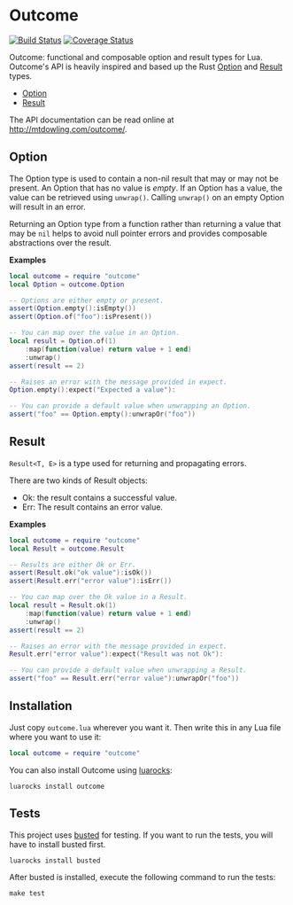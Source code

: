 # Outcome

[![Build Status](https://travis-ci.org/mtdowling/outcome.png?branch=master)](https://travis-ci.org/mtdowling/outcome)
[![Coverage Status](https://coveralls.io/repos/mtdowling/outcome/badge.svg?branch=master&service=github)](https://coveralls.io/github/mtdowling/outcome?branch=master)

Outcome: functional and composable option and result types for Lua. Outcome's
API is heavily inspired and based up the Rust
[Option](https://doc.rust-lang.org/std/option/enum.Option.html) and
[Result](https://doc.rust-lang.org/std/result/enum.Result.html) types.

* [Option](#option)
* [Result](#result)

The API documentation can be read online at http://mtdowling.com/outcome/.


## Option

The Option type is used to contain a non-nil result that may or may not be
present. An Option that has no value is *empty*. If an Option has a value, the
value can be retrieved using `unwrap()`. Calling `unwrap()` on an empty Option
will result in an error.

Returning an Option type from a function rather than returning a value that may
be `nil` helps to avoid null pointer errors and provides composable
abstractions over the result.

**Examples**

```lua
local outcome = require "outcome"
local Option = outcome.Option

-- Options are either empty or present.
assert(Option.empty():isEmpty())
assert(Option.of("foo"):isPresent())

-- You can map over the value in an Option.
local result = Option.of(1)
    :map(function(value) return value + 1 end)
    :unwrap()
assert(result == 2)

-- Raises an error with the message provided in expect.
Option.empty():expect("Expected a value"):

-- You can provide a default value when unwrapping an Option.
assert("foo" == Option.empty():unwrapOr("foo"))
```


## Result

`Result<T, E>` is a type used for returning and propagating errors.

There are two kinds of Result objects:

* Ok: the result contains a successful value.
* Err: The result contains an error value.

**Examples**

```lua
local outcome = require "outcome"
local Result = outcome.Result

-- Results are either Ok or Err.
assert(Result.ok("ok value"):isOk())
assert(Result.err("error value"):isErr())

-- You can map over the Ok value in a Result.
local result = Result.ok(1)
    :map(function(value) return value + 1 end)
    :unwrap()
assert(result == 2)

-- Raises an error with the message provided in expect.
Result.err("error value"):expect("Result was not Ok"):

-- You can provide a default value when unwrapping a Result.
assert("foo" == Result.err("error value"):unwrapOr("foo"))
```


## Installation

Just copy `outcome.lua` wherever you want it. Then write this in any Lua file
where you want to use it:

```lua
local outcome = require "outcome"
```

You can also install Outcome using [luarocks](https://luarocks.org/):

```
luarocks install outcome
```


## Tests

This project uses [busted](https://github.com/Olivine-Labs/busted) for testing.
If you want to run the tests, you will have to install busted first.

```
luarocks install busted
```

After busted is installed, execute the following command to run the tests:

```
make test
```
